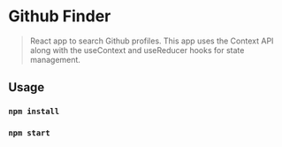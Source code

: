 # Github Finder

> React app to search Github profiles. This app uses the Context API along with the useContext and useReducer hooks for state management.

## Usage

### `npm install`

### `npm start`

